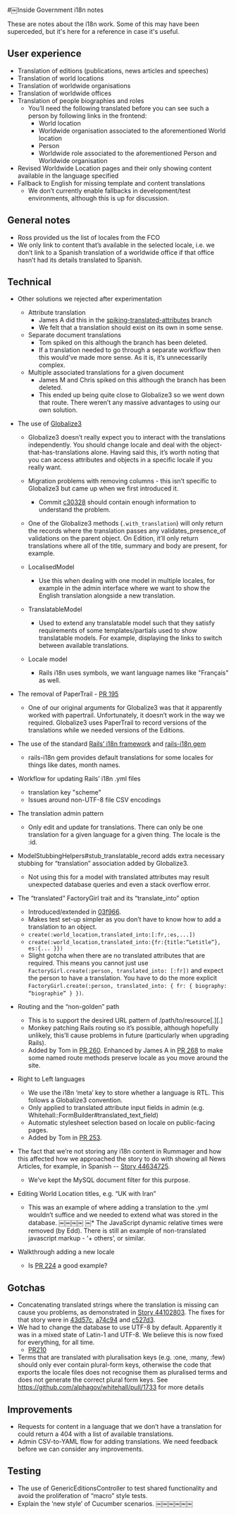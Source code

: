 #￼Inside Government i18n notes

These are notes about the i18n work. Some of this may have been superceded, but it's here for a reference in case it's useful.

## User experience

* Translation of editions (publications, news articles and speeches)
* Translation of world locations
* Translation of worldwide organisations
* Translation of worldwide offices
* Translation of people biographies and roles
    * You’ll need the following translated before you can see such a person
by following links in the frontend:
        * World location
        * Worldwide organisation associated to the aforementioned World
location
        * Person
        * Worldwide role associated to the aforementioned Person and Worldwide organisation
* Revised Worldwide Location pages and their only showing content available in the language specified
* Fallback to English for missing template and content translations
    * We don’t currently enable fallbacks in development/test environments,
although this is up for discussion.

## General notes
* Ross provided us the list of locales from the FCO
* We only link to content that’s available in the selected locale, i.e. we don’t link
to a Spanish translation of a worldwide office if that office hasn’t had its details translated to Spanish.

## Technical

* Other solutions we rejected after experimentation
    * Attribute translation
        * James A did this in the [spiking-translated-attributes](https://github.com/alphagov/whitehall/compare/master...spiking-translated-attributes) branch
        * We felt that a translation should exist on its own in some sense.
    * Separate document translations
        * Tom spiked on this although the branch has been deleted.
        * If a translation needed to go through a separate workflow then
this would’ve made more sense. As it is, it’s unnecessarily
complex.
    * Multiple associated translations for a given document
        * James M and Chris spiked on this although the branch has been deleted.
        * This ended up being quite close to Globalize3 so we went down that route. There weren’t any massive advantages to using our own solution.
* The use of [Globalize3](https://github.com/svenfuchs/globalize3)
    * Globalize3 doesn’t really expect you to interact with the translations
independently. You should change locale and deal with the object-that-has-translations alone. Having said this, it’s worth noting that you can access attributes and objects in a specific locale if you really want.
    * Migration problems with removing columns - this isn’t specific to Globalize3 but came up when we first introduced it.
        * Commit [c30328](https://github.com/alphagov/whitehall/commit/c303284420524fa28ed3dfd1eaae426051c86368) should contain enough information to understand the problem.
    * One of the Globalize3 methods (`.with_translation`) will only return the records where the translation passes any validates_presence_of validations on the parent object. On Edition, it’ll only return translations where all of the title, summary and body are present, for example.
    * LocalisedModel
        * Use this when dealing with one model in multiple locales, for example in the admin interface where we want to show the English translation alongside a new translation.

    * TranslatableModel
        * Used to extend any translatable model such that they satisfy requirements of some templates/partials used to show translatable models. For example, displaying the links to switch between available translations.
    * Locale model
        * Rails i18n uses symbols, we want language names like "Français"
as well.
* The removal of PaperTrail - [PR 195](https://github.com/alphagov/whitehall/pull/195)
    * One of our original arguments for Globalize3 was that it apparently worked with papertrail. Unfortunately, it doesn’t work in the way we required. Globalize3 uses PaperTrail to record versions of the translations while we needed versions of the Editions.
* The use of the standard [Rails’ i18n framework](http://guides.rubyonrails.org/i18n.html) and [rails-i18n gem](https://github.com/svenfuchs/rails-i18n)
    * rails-i18n gem provides default translations for some locales for things
like dates, month names.
* Workflow for updating Rails’ i18n <locale>.yml files
    * translation key "scheme"
    * Issues around non-UTF-8 file CSV encodings
* The translation admin pattern
    * Only edit and update for translations. There can only be one translation for a given language for a given thing. The locale is the :id.
* ModelStubbingHelpers#stub_translatable_record adds extra necessary stubbing for “translation” association added by Globalize3.
    * Not using this for a model with translated attributes may result unexpected database queries and even a stack overflow error.
* The “translated” FactoryGirl trait and its “translate_into” option
    * Introduced/extended in [03f966](https://github.com/alphagov/whitehall/commit/03f966565abf3cda1ed494c4f87b9c0828d9b8fc).
    * Makes test set-up simpler as you don’t have to know how to add a
translation to an object.
    * `create(:world_location,translated_into:[:fr,:es,...])`
    * `create(:world_location,translated_into:{fr:{title:“Letitle”}, es:{... }})`
    * Slight gotcha when there are no translated attributes that are required. This means you cannot just use `FactoryGirl.create(:person, translated_into: [:fr])` and expect the person to have a translation. You have to do the more explicit `FactoryGirl.create(:person, translated_into: { fr: { biography: “biographie” } })`.
* Routing and the “non-golden” path
    * This is to support the desired URL pattern of
/path/to/resource[.<locale>][.<format>]
    * Monkey patching Rails routing so it’s possible, although hopefully
unlikely, this’ll cause problems in future (particularly when upgrading
Rails).
    * Added by Tom in [PR 260](https://github.com/alphagov/whitehall/pull/260). Enhanced by James A in [PR 268](https://github.com/alphagov/whitehall/pull/268) to make some
named route methods preserve locale as you move around the site.
* Right to Left languages
    * We use the i18n ‘meta’ key to store whether a language is RTL. This follows a Globalize3 convention.
    * Only applied to translated attribute input fields in admin (e.g. Whitehall::FormBuilder#translated_text_field)
    * Automatic stylesheet selection based on locale on public-facing pages.
    * Added by Tom in [PR 253](https://github.com/alphagov/whitehall/pull/253).
* The fact that we’re not storing any i18n content in Rummager and how this
affected how we approached the story to do with showing all News Articles, for example, in Spanish -- [Story 44634725](https://www.pivotaltracker.com/projects/367813#!/stories/44634725).
    * We’ve kept the MySQL document filter for this purpose.

* Editing World Location titles, e.g. “UK with Iran”
    * This was an example of where adding a translation to the <locale>.yml wouldn’t suffice and we needed to extend what was stored in the database.
￼￼￼￼
￼* The JavaScript dynamic relative times were removed (by Edd). There is still an example of non-translated javascript markup - ‘+ others’, or similar.
* Walkthrough adding a new locale
    * Is [PR 224](https://github.com/alphagov/whitehall/pull/224) a good example?

## Gotchas

* Concatenating translated strings where the translation is missing can cause you problems, as demonstrated in [Story 44102803](https://www.pivotaltracker.com/projects/367813#!/stories/44102803). The fixes for that story were in [43d57c](https://github.com/alphagov/whitehall/commit/43d57c), [a74c94](https://github.com/alphagov/whitehall/commit/a74c94) and [c527d3](https://github.com/alphagov/whitehall/commit/c527d3).
* We had to change the database to use UTF-8 by default. Apparently it was in a mixed state of Latin-1 and UTF-8. We believe this is now fixed for everything, for all time.
    * [PR210](https://github.com/alphagov/whitehall/pull/210)
* Terms that are translated with pluralisation keys (e.g. :one, :many, :few) should only ever contain plural-form keys, otherwise the code that exports the locale files does not recognise them as pluralised terms and does not generate the correct plural form keys. See https://github.com/alphagov/whitehall/pull/1733 for more details

## Improvements
* Requests for content in a language that we don’t have a translation for could return a 404 with a list of available translations.
* Admin CSV-to-YAML flow for adding translations. We need feedback before we can consider any improvements.

## Testing
* The use of GenericEditionsController to test shared functionality and avoid the proliferation of “macro” style tests.
* Explain the ‘new style’ of Cucumber scenarios.
￼￼￼￼￼￼
